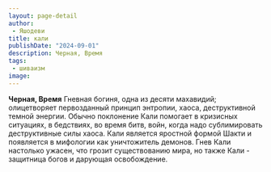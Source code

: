 ```yaml
---
layout: page-detail
author:
 - Яшодеви
title: кали
publishDate: "2024-09-01"
description: Черная, Время
tags:
 - шиваизм
image: 
---
```


__Черная, Время__
Гневная богиня, одна из десяти махавидий; олицетворяет первозданный принцип энтропии, хаоса, деструктивной темной энергии. Обычно поклонение Кали помогает в кризисных ситуациях, в бедствиях, во время битв, войн, когда надо сублимировать деструктивные силы хаоса. Кали является яростной формой Шакти и появляется в мифологии как уничтожитель демонов. Гнев Кали настолько ужасен, что грозит существованию мира, но также Кали - защитница богов и дарующая освобождение.


